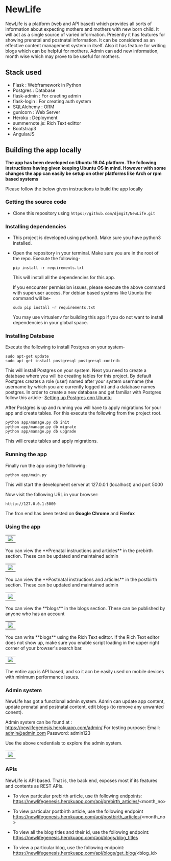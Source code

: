 # NewLife
NewLife is a platform (web and API based) which provides all sorts of information about expecting mothers and mothers with new born child. It will act as a single source of varied information. Presently it has features for showing prenatal and postnatal information. It can be considered as an effective content management system in itself. Also it has feature for writing blogs which can be helpful for mothers. Admin can add new information, month wise which may prove to be useful for mothers.

## Stack used
- Flask : Webframework in Python
- Postgres : Database
- flask-admin : For craeting admin
- flask-login : For creating auth system
- SQLAlchemy : ORM
- gunicorn : Web Server
- Heroku : Deployment
- summernote.js: Rich Text edittor
- Bootstrap3
- AngularJS

## Building the app locally

**The app has been developed on Ubuntu 16.04 platform. The following instructions having given keeping Ubuntu OS in mind.
However with some changes the app can easily be setup on other platforms like Arch or rpm based systems**

Please follow the below given instructions to build the app locally

### Getting the source code
- Clone this repository using ``` https://github.com/djmgit/NewLife.git ```
### Installing dependencies
- This project is developed using python3. Make sure you have python3 installed.
- Open the repository in your terminal. Make sure you are in the root of the repo. Execute the following-

  ``` pip install -r requirements.txt ```
  
  This will install all the dependencies for this app.
  
  If you encounter permission issues, please execute the above command with superuser access. For debian based systems like
  Ubuntu the command will be-
  
  ``` sudo pip install -r requirements.txt ```
  
  You may use virtualenv for building this app if you do not want to install dependencies in your global space.
### Installing Database
Execute the following to install Postgres on your system-
```
sudo apt-get update
sudo apt-get install postgresql postgresql-contrib
```
This will install Postgres on your system.
Next you need to create a database where you will be creating tables for this project.
By default Postgres creates a role (user) named after your system username (the username by which you are currently logged in) and a database names postgres.
In order to create a new database and get familiar with Postgres follow this article-
[Setting up Postgres onn Ubuntu](https://www.digitalocean.com/community/tutorials/how-to-install-and-use-postgresql-on-ubuntu-16-04)

After Postgres is up and running you will have to apply migrations for your app and create tables.
For this execute the following from the project root.

```
python app/manage.py db init
python app/manage.py db migrate
python app/manage.py db upgrade

```

This will create tables and apply migrations.

### Running the app
Finally run the app using the following:
```
python app/main.py
```
This will start the development server at 127.0.0.1 (localhost) and port 5000

Now visit the following URL in your browser:
```
htttp://127.0.0.1:5000
```
The fron end has been tested on **Google Chrome** and **Firefox**

### Using the app

<table>
<tr>
<td><img src="Images/img1.png"></td>
</tr>
</table>
You can view the **Prenatal instructions and articles** in the prebirth section. These can be updated and maintained admin
<table>
<tr>
<td><img src="Images/img2.png"></td>
</tr>
</table>
You can view the **Postnatal instructions and articles** in the postbirth section. These can be updated and maintained admin
<table>
<tr>
<td><img src="Images/img3.png"></td>
</tr>
</table>
You can view the **blogs** in the blogs section. These can be published by anyone who has an account
<table>
<tr>
<td><img src="Images/img4.png"></td>
</tr>
</table>
You can write **blogs** using the Rich Text edittor. If the Rich Text editor does not show up, make sure
you enable script loading in the upper right corner of your browser's search bar.
<table>
<tr>
<td><img src="Images/img5.png"></td>
</tr>
</table>

The entire app is API based, and so it acn be easily used on mobile devices with minimum performance issues.

### Admin system

NewLife has got a functional admin system. Admin can update app content, update prenatal and postnatal content, edit blogs
(to remove any unwanted conent).

Admin system can be found at :
https://newlifegenesis.herokuapp.com/admin/
For testing purpose:
Email: admin@admin.com
Password: admin123

Use the above credentials to explore the admin system.

<table>
<tr>
<td><img src="Images/img6.png"></td>
</tr>
</table>


### APIs

NewLife is API based. That is, the back end, exposes most if its features and contents as REST APIs.

- To view particular prebirth article, use th following endpoints:
  https://newlifegenesis.herokuapp.com/api/prebirth_articles/<month_no>

- To view particular postbirth article, use the following endpoint
  https://newlifegenesis.herokuapp.com/api/postbirth_articles/<month_no>
  
- To view all the blog titles and their id, use the following endpoint:
  https://newlifegenesis.herokuapp.com/api/blogs/blog_titles
  
- To view a particular blog, use the following endpoint:
  https://newlifegenesis.herokuapp.com/api/blogs/get_blog/<blog_id>




